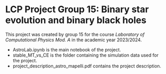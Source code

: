 # LCP Project Group 15: Binary star evolution and binary black holes 

This project was created by group 15 for the course *Laboratory of Computational Physics Mod. A* in the academic year 2023/2024.  

- AstroLab.ipynb is the main notebook of the project.
- stable_MT_vs_CE is the folder containing the simulation data used for the project.
- project_description_astro_mapelli.pdf contains the project description.
